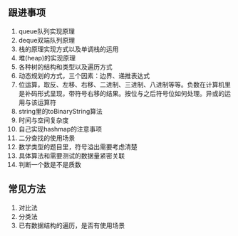 ## 跟进事项

1. queue队列实现原理
2. deque双端队列原理
3. 栈的原理实现方式以及单调栈的运用
4. 堆(heap)的实现原理
5. 各种树的结构和类型以及遍历方式
6. 动态规划的方式，三个因素：边界、递推表达式
7. 位运算，取反、左移、右移、二进制、三进制、八进制等等。负数在计算机里是补码形式呈现，带符号右移的结果。按位与之后符号位如何处理。异或的运用与该运算符
8. string里的toBinaryString算法
9. 时间与空间复杂度
10. 自己实现hashmap的注意事项
11. 二分查找的使用场景
12. 数学类型的题目里，符号溢出需要考虑清楚
13. 具体算法和需要测试的数据量紧密关联
14. 判断一个数是不是质数

## 常见方法

1. 对比法
2. 分类法
3. 已有数据结构的遍历，是否有使用场景
